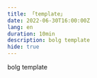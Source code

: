 ```yaml
---
title: 「template」
date: 2022-06-30T16:00:00Z
lang: en
duration: 10min
description: bolg template
hide: true
---
```


bolg template
<!-- > [English Version](/posts/why-reproductions-are-required) -->
